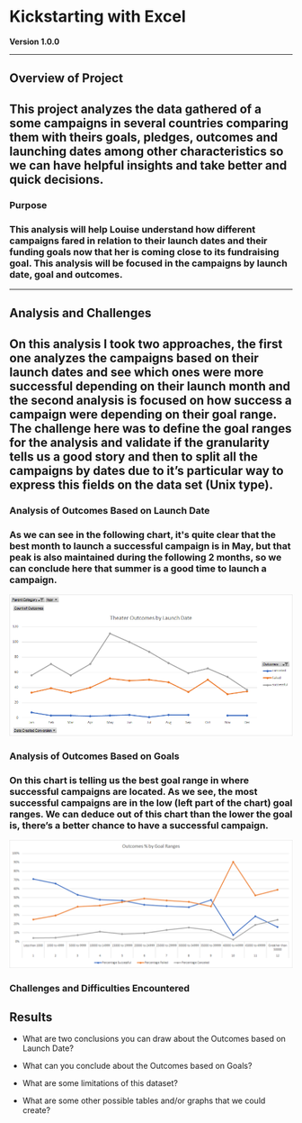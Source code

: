 # Kickstarting with Excel

**Version 1.0.0**

---

## Overview of Project
## This project analyzes the data gathered of a some campaigns in several countries comparing them with theirs goals, pledges, outcomes and launching dates among other characteristics so we can have helpful insights and take better and quick decisions.

### Purpose
### This analysis will help Louise understand how different campaigns fared in relation to their launch dates and their funding goals now that her is coming close to its fundraising goal. This analysis will be focused in the campaigns by launch date, goal and outcomes. 

---

## Analysis and Challenges
## On this analysis I took two approaches, the first one analyzes the campaigns based on their launch dates and see which ones were more successful depending on their launch month and the second analysis is focused on how success a campaign were depending on their goal range. The challenge here was to define the goal ranges for the analysis and validate if the granularity tells us a good story and then to split all the campaigns by dates due to it’s particular way to express this fields on the data set (Unix type).

### Analysis of Outcomes Based on Launch Date
### As we can see in the following chart, it's quite clear that the best month to launch a successful campaign is in May, but that peak is also maintained during the following 2 months, so we can conclude here that summer is a good time to launch a campaign. 

![Theater Outcomes Vs. Launch Dates](https://github.com/SeRoGaTa/kickstarter-analysis/blob/main/Challenge_1/Resources/Theater_Outcomes_vs_Launch.png)

### Analysis of Outcomes Based on Goals 
### On this chart is telling us the best goal range in where successful campaigns are located. As we see, the most successful campaigns are in the low (left part of the chart) goal ranges. We can deduce out of this chart than the lower the goal is, there’s a better chance to have a successful campaign.

![Outcomes Vs. Goals](https://github.com/SeRoGaTa/kickstarter-analysis/blob/main/Challenge_1/Resources/Outcomes_vs_Goals.png)

### Challenges and Difficulties Encountered

## Results

* What are two conclusions you can draw about the Outcomes based on Launch Date?

* What can you conclude about the Outcomes based on Goals?

* What are some limitations of this dataset?

* What are some other possible tables and/or graphs that we could create?
